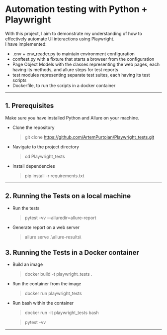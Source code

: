 # Automation testing with Python + Playwright

With this project, I aim to demonstrate my understanding of how to 
effectively automate UI interactions using Playwright.\
I have implemented:
- .env + env_reader.py to maintain environment configuration
- conftest.py with a fixture that starts a browser from the configuration
- Page Object Models with the classes representing the web pages, each having 
its methods, and allure steps for test reports
- test modules representing separate test suites, each having its test scripts
- Dockerfile, to run the scripts in a docker container
---
## 1. Prerequisites

Make sure you have installed Python and Allure on your machine.

* Clone the repository
  > git clone https://github.com/ArtemPurtoian/Playwright_tests.git

* Navigate to the project directory
  > cd Playwright_tests

* Install dependencies
  > pip install -r requirements.txt
---
## 2. Running the Tests on a local machine

* Run the tests

  > pytest -vv --alluredir=allure-report

* Generate report on a web server

  > allure serve .\allure-results\

## 3. Running the Tests in a Docker container 

* Build an image
  > docker build -t playwright_tests .

* Run the container from the image
  > docker run playwright_tests

* Run bash within the container 
  > docker run -it playwright_tests bash
  
  > pytest -vv
---